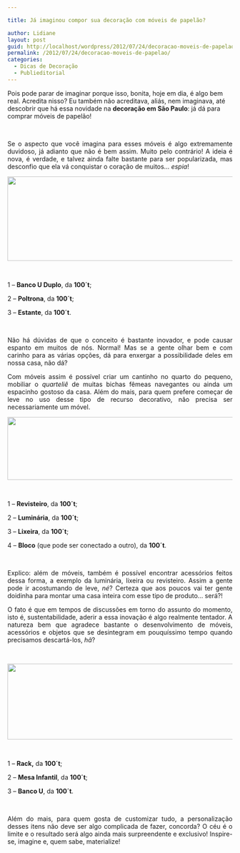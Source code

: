```yaml
---

title: Já imaginou compor sua decoração com móveis de papelão?

author: Lidiane
layout: post
guid: http://localhost/wordpress/2012/07/24/decoracao-moveis-de-papelao/
permalink: /2012/07/24/decoracao-moveis-de-papelao/
categories:
  - Dicas de Decoração
  - Publieditorial
---
```

Pois pode parar de imaginar porque isso, bonita, hoje em dia, é algo bem real. Acredita nisso? Eu também não acreditava, aliás, nem imaginava, até descobrir que há essa novidade na **decoração em São Paulo**: já dá para comprar móveis de papelão!

&nbsp;

<p align="justify">
  Se o aspecto que você imagina para esses móveis é algo extremamente duvidoso, já adianto que não é bem assim. Muito pelo contrário! A ideia é nova, é verdade, e talvez ainda falte bastante para ser popularizada, mas desconfio que ela vá conquistar o coração de muitos… <em>espia</em>!
</p>

<!--more-->

<p align="center">
  <a href="http://www.trololodemulher.com.br/2012/07/24/decoracao-moveis-de-papelao/decoracao-moveis-papelao/" rel="attachment wp-att-8912"><img class="alignnone size-full wp-image-8912" title="DECORACAO-MOVEIS-PAPELAO" src="http://www.trololodemulher.com.br/blog/wp-content/uploads/2012/07/DECORACAO-MOVEIS-PAPELAO.png" alt="" width="555" height="189" /></a>
</p>

&nbsp;

1 – **Banco U Duplo**, da **100´t**;

2 – **Poltrona**, da **100´t**;

3 – **Estante**, da **100´t**.

&nbsp;

<p align="justify">
  Não há dúvidas de que o conceito é bastante inovador, e pode causar espanto em muitos de nós. Normal! Mas se a gente olhar bem e com carinho para as várias opções, dá para enxergar a possibilidade deles em nossa casa, não dá?
</p>

<p align="justify">
  Com móveis assim é possível criar um cantinho no quarto do pequeno, mobiliar o <em>quarteliê</em> de muitas bichas fêmeas navegantes ou ainda um espacinho gostoso da casa. Além do mais, para quem prefere começar de leve no uso desse tipo de recurso decorativo, não precisa ser necessariamente um móvel.
</p>

<p style="text-align: center;">
  <a href="http://www.trololodemulher.com.br/2012/07/24/decoracao-moveis-de-papelao/decoracao-moveis-papelao2/" rel="attachment wp-att-8917"><img class="alignnone size-full wp-image-8917" title="DECORACAO-MOVEIS-PAPELAO[2]" src="http://www.trololodemulher.com.br/blog/wp-content/uploads/2012/07/DECORACAO-MOVEIS-PAPELAO2-.jpg" alt="" width="600" height="141" /></a>
</p>

&nbsp;

1 – **Revisteiro**, da **100´t**;

2 – **Luminária**, da **100´t**;

3 – **Lixeira**, da **100´t**;

4 – **Bloco** (que pode ser conectado a outro), da **100´t**.

&nbsp;

<p align="justify">
  Explico: além de móveis, também é possível encontrar acessórios feitos dessa forma, a exemplo da luminária, lixeira ou revisteiro. Assim a gente pode ir acostumando de leve, <em>né</em>? Certeza que aos poucos vai ter gente doidinha para montar uma casa inteira com esse tipo de produto… será?!
</p>

<p align="justify">
  O fato é que em tempos de discussões em torno do assunto do momento, isto é, sustentabilidade, aderir a essa inovação é algo realmente tentador. A natureza bem que agradece bastante o desenvolvimento de móveis, acessórios e objetos que se desintegram em pouquíssimo tempo quando precisamos descartá-los, <em>hã</em>?
</p>

&nbsp;

<p align="center">
  <a href="http://www.trololodemulher.com.br/2012/07/24/decoracao-moveis-de-papelao/decoracao-moveis-papelao3/" rel="attachment wp-att-8914"><img class="alignnone size-full wp-image-8914" title="DECORACAO-MOVEIS-PAPELAO[3]" src="http://www.trololodemulher.com.br/blog/wp-content/uploads/2012/07/DECORACAO-MOVEIS-PAPELAO3.png" alt="" width="552" height="170" /></a>
</p>

&nbsp;

1 – **Rack,** da **100´t**;

2 – **Mesa Infantil**, da **100´t**;

3 – **Banco U**, da **100´t**.

&nbsp;

<p align="justify">
  Além do mais, para quem gosta de customizar tudo, a personalização desses itens não deve ser algo complicada de fazer, concorda? O céu é o limite e o resultado será algo ainda mais surpreendente e exclusivo! Inspire-se, imagine e, quem sabe, materialize!
</p>